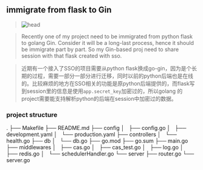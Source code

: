 ## immigrate from flask to Gin

> ![head](https://miro.medium.com/max/700/1*zXGly_BHR_FQN3ngX-U7sQ.png)

> Recently one of my project need to be immigrated from python flask to golang Gin. Consider it will be a long-last process, hence it should be immigrate part by part. So my Gin-based proj need to share session with that flask created with sso.

> 近期有一个接入了SSO的项目需要从python flask换成go-gin，因为是个长期的过程，需要一部分一部分进行迁移，同时以前的python后端也是在线的。比较麻烦的地方在SSO相关的功能是原python后端提供的，而flask写到session里的信息是使用`app.secret_key`加密过的，所以golang 的project需要能支持解析python的后端在session中加密过的数据。

### project structure
.
├── Makefile
├── README.md
├── config
│   ├── config.go
│   ├── development.yaml
│   └── production.yaml
├── controllers
│   └── health.go
├── db
│   └── db.go
├── go.mod
├── go.sum
├── main.go
├── middlewares
│   ├── cas.go
│   ├── cas_test.go
│   ├── log.go
│   ├── redis.go
│   └── schedulerHandler.go
└── server
    ├── router.go
    └── server.go
